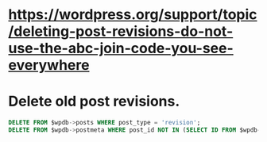 # https://wordpress.org/support/topic/deleting-post-revisions-do-not-use-the-abc-join-code-you-see-everywhere
# Delete old post revisions.

```sql
DELETE FROM $wpdb->posts WHERE post_type = 'revision';
DELETE FROM $wpdb->postmeta WHERE post_id NOT IN (SELECT ID FROM $wpdb->posts);
```